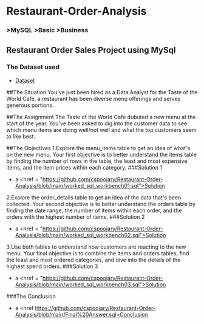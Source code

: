 # Restaurant-Order-Analysis
### >MySQL >Basic >Business
## Restaurant Order Sales Project using MySql

### The Dataset used
- <a href = "https://github.com/cspoojary/Restaurant-Order-Analysis/blob/main/create_restaurant_db.sql">Dataset</a>

##The Situation
You've just been hired as a Data Analyst for the Taste of the World Cafe, a restaurant has been diverse menu offerings and serves generous portions.

##The Assignment
The Taste of the World Cafe dubuted a new menu at the start of the year. You've been asked to dig into the customer data to see which menu items are doing well/not well and what the top customers seem to like best.

##The Objectives
1.Explore the menu_items table to get an idea of what's on the new menu.
  Your first objective is to better understand the items table by finding the number of rows in the table, the least and most expensive items, and the item prices within each category.
###Solution 1
- a <href = "https://github.com/cspoojary/Restaurant-Order-Analysis/blob/main/worked_sql_workbench01.sql">Solution</a>


2.Explore the order_details table to get an idea of the data that's been collected.
  Your second objective is to better understand the orders table by finding the date range, the number of items within each order, and the orders with the highest number of items.
###Solution 2
- a <href = "https://github.com/cspoojary/Restaurant-Order-Analysis/blob/main/worked_sql_workbench02.sql">Solution</a>

3.Use both tables to understand how customers are reacting to the new menu.
  Your final objective is to combine the items and orders tables, find the least and most ordered categories, and dive into the details of the highest spend orders.
###Solution 3
- a <href = "https://github.com/cspoojary/Restaurant-Order-Analysis/blob/main/worked_sql_workbench03.sql">Solution</a>


###The Conclusion
- a <href https://github.com/cspoojary/Restaurant-Order-Analysis/blob/main/Final%20Answer.sql>Conclusion</a>
